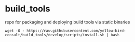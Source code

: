 # build_tools
repo for packaging and deploying build tools via static binaries


```
wget -O - https://raw.githubusercontent.com/yellow-bird-consult/build_tools/develop/scripts/install.sh | bash
```